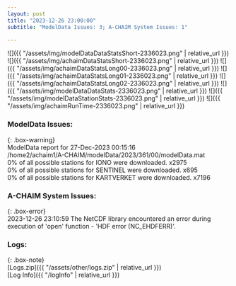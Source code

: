 ```yaml
---
layout: post
title: "2023-12-26 23:00:00"
subtitle: "ModelData Issues: 3; A-CHAIM System Issues: 1"

---
```


![]({{ "/assets/img/modelDataDataStatsShort-2336023.png" | relative_url }})
![]({{ "/assets/img/achaimDataStatsShort-2336023.png" | relative_url }})
![]({{ "/assets/img/achaimDataStatsLong00-2336023.png" | relative_url }})
![]({{ "/assets/img/achaimDataStatsLong01-2336023.png" | relative_url }})
![]({{ "/assets/img/achaimDataStatsLong02-2336023.png" | relative_url }})
![]({{ "/assets/img/modelDataDataStats-2336023.png" | relative_url }})
![]({{ "/assets/img/modelDataStationStats-2336023.png" | relative_url }})
![]({{ "/assets/img/achaimRunTime-2336023.png" | relative_url }})


### ModelData Issues:  
  
{: .box-warning}  
 ModelData report for 27-Dec-2023 00:15:16   
 /home2/achaim1/A-CHAIM/modelData/2023/361/00/modelData.mat   
 0% of all possible stations for IONO were downloaded. x2975   
 0% of all possible stations for SENTINEL were downloaded. x695   
 0% of all possible stations for KARTVERKET were downloaded. x7196   
  
### A-CHAIM System Issues:  
  
{: .box-error}  
2023-12-26 23:10:59 The NetCDF library encountered an error during execution of 'open' function - 'HDF error (NC_EHDFERR)'.  

### Logs:  
  
{: .box-note}  
[Logs.zip]({{ "/assets/other/logs.zip" | relative_url }})  
[Log Info]({{ "/logInfo" | relative_url }})  
